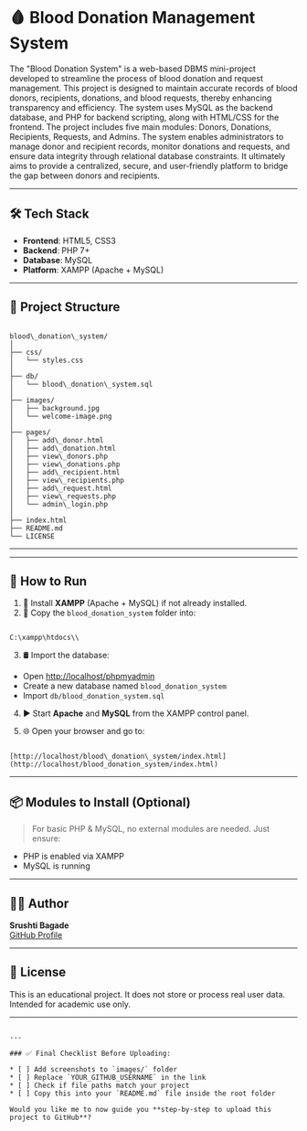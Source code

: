 
# 🩸 Blood Donation Management System
The "Blood Donation System" is a web-based DBMS mini-project developed to streamline the process of blood donation and request management. This project is designed to maintain accurate records of blood donors, recipients, donations, and blood requests, thereby enhancing transparency and efficiency. The system uses MySQL as the backend database, and PHP for backend scripting, along with HTML/CSS for the frontend. The project includes five main modules: Donors, Donations, Recipients, Requests, and Admins. The system enables administrators to manage donor and recipient records, monitor donations and requests, and ensure data integrity through relational database constraints. It ultimately aims to provide a centralized, secure, and user-friendly platform to bridge the gap between donors and recipients.

---

## 🛠️ Tech Stack

- **Frontend**: HTML5, CSS3
- **Backend**: PHP 7+
- **Database**: MySQL
- **Platform**: XAMPP (Apache + MySQL)

---

## 📁 Project Structure

```

blood\_donation\_system/
│
├── css/
│   └── styles.css
│
├── db/
│   └── blood\_donation\_system.sql
│
├── images/
│   ├── background.jpg
│   └── welcome-image.png
│
├── pages/
│   ├── add\_donor.html
│   ├── add\_donation.html
│   ├── view\_donors.php
│   ├── view\_donations.php
│   ├── add\_recipient.html
│   ├── view\_recipients.php
│   ├── add\_request.html
│   ├── view\_requests.php
│   └── admin\_login.php
│
├── index.html
├── README.md
└── LICENSE

```

---

---

## 🚀 How to Run

1. 🧰 Install **XAMPP** (Apache + MySQL) if not already installed.
2. 📁 Copy the `blood_donation_system` folder into:
```

C:\xampp\htdocs\\

```
3. 🛢️ Import the database:
- Open [http://localhost/phpmyadmin](http://localhost/phpmyadmin)
- Create a new database named `blood_donation_system`
- Import `db/blood_donation_system.sql`

4. ▶️ Start **Apache** and **MySQL** from the XAMPP control panel.

5. 🌐 Open your browser and go to:
```

[http://localhost/blood\_donation\_system/index.html](http://localhost/blood_donation_system/index.html)

```

---

## 📦 Modules to Install (Optional)

> For basic PHP & MySQL, no external modules are needed. Just ensure:
- PHP is enabled via XAMPP
- MySQL is running

---

## 🙋‍♀️ Author

**Srushti Bagade**  
[GitHub Profile](https://github.com/srushti-bagade/)

---

## 📄 License
This is an educational project. It does not store or process real user data. Intended for academic use only.


---

```

---

### ✅ Final Checklist Before Uploading:

* [ ] Add screenshots to `images/` folder
* [ ] Replace `YOUR_GITHUB_USERNAME` in the link
* [ ] Check if file paths match your project
* [ ] Copy this into your `README.md` file inside the root folder

Would you like me to now guide you **step-by-step to upload this project to GitHub**?
